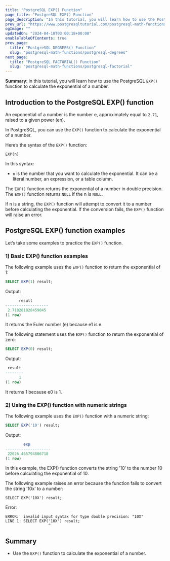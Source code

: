 ```yaml
---
title: "PostgreSQL EXP() Function"
page_title: "PostgreSQL EXP() Function"
page_description: "In this tutorial, you will learn how to use the PostgreSQL EXP() function to calculate the exponential of a number."
prev_url: "https://www.postgresqltutorial.com/postgresql-math-functions/postgresql-exp/"
ogImage: ""
updatedOn: "2024-04-18T03:00:18+00:00"
enableTableOfContents: true
prev_page: 
  title: "PostgreSQL DEGREES() Function"
  slug: "postgresql-math-functions/postgresql-degrees"
next_page: 
  title: "PostgreSQL FACTORIAL() Function"
  slug: "postgresql-math-functions/postgresql-factorial"
---
```





**Summary**: in this tutorial, you will learn how to use the PostgreSQL `EXP()` function to calculate the exponential of a number.


## Introduction to the PostgreSQL EXP() function

An exponential of a number is the number e, approximately equal to `2.71`, raised to a given power (en).

In PostgreSQL, you can use the `EXP()` function to calculate the exponential of a number.

Here’s the syntax of the `EXP()` function:


```plaintextsql
EXP(n)
```
In this syntax:

* `n` is the number that you want to calculate the exponential. It can be a literal number, an expression, or a table column.

The `EXP()` function returns the exponential of a number in double precision. The `EXP()` function returns `NULL` if the n is `NULL`.

If n is a string, the `EXP()` function will attempt to convert it to a number before calculating the exponential. If the conversion fails, the `EXP()` function will raise an error.


## PostgreSQL EXP() function examples

Let’s take some examples to practice the `EXP()` function.


### 1\) Basic EXP() function examples

The following example uses the `EXP()` function to return the exponential of 1:


```sql
SELECT EXP(1) result;
```
Output:


```sql
      result
-------------------
 2.718281828459045
(1 row)
```
It returns the Euler number (e) because e1 is e.

The following statement uses the `EXP()` function to return the exponential of zero:


```sql
SELECT EXP(0) result;
```
Output:


```sql
 result
--------
      1
(1 row)
```
It returns 1 because e0 is 1\.


### 2\) Using the EXP() function with numeric strings

The following example uses the `EXP()` function with a numeric string:


```sql
SELECT EXP('10') result;
```
Output:


```sql
        exp
--------------------
 22026.465794806718
(1 row)
```
In this example, the EXP() function converts the string ’10’ to the number 10 before calculating the exponential of 10\.

The following example raises an error because the function fails to convert the string ’10x’ to a number:


```plaintext
SELECT EXP('10X') result;
```
Error:


```
ERROR:  invalid input syntax for type double precision: "10X"
LINE 1: SELECT EXP('10X') result;
                   ^
```

## Summary

* Use the `EXP()` function to calculate the exponential of a number.

